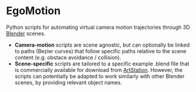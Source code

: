 # EgoMotion
Python scripts for automating virtual camera motion trajectories through 3D [Blender](https://www.blender.org) scenes.

- **Camera-motion** scripts are scene agnostic, but can optionally be linked to paths (Bezier curves) that follow specific paths relative to the scene content (e.g. obstace avoidance / collision).
- **Scene-specific** scripts are tailored to a specific example .blend file that is commercially available for download from [ArtStation](https://www.artstation.com/marketplace/p/1R5o/shady-brook-in-blender). However, the scripts can potentially be adapted to work similarly with other Blender scenes, by providing relevant object names. 
